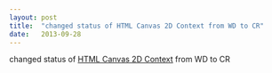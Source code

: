 ```yaml
---
layout: post
title:  "changed status of HTML Canvas 2D Context from WD to CR"
date:   2013-09-28
---
```


changed status of [HTML Canvas 2D Context](/spec/2dcontext) from WD to CR

